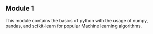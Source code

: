 ## Module 1

This module contains the basics of python with the usage of numpy, pandas, and scikit-learn for popular Machine learning
algorithms.
